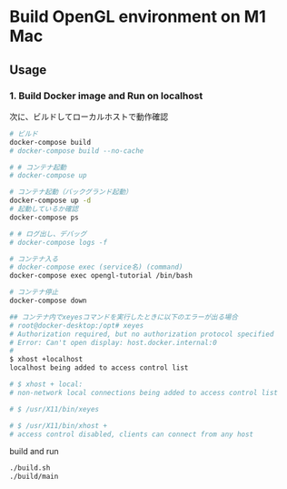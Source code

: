 # Build OpenGL environment on M1 Mac

## Usage

### 1. Build Docker image and Run on localhost

次に、ビルドしてローカルホストで動作確認

```bash
# ビルド
docker-compose build
# docker-compose build --no-cache

# # コンテナ起動
# docker-compose up

# コンテナ起動（バックグランド起動）
docker-compose up -d
# 起動しているか確認
docker-compose ps

# # ログ出し、デバッグ
# docker-compose logs -f

# コンテナ入る
# docker-compose exec (service名) (command)
docker-compose exec opengl-tutorial /bin/bash

# コンテナ停止
docker-compose down
```

```bash
## コンテナ内でxeyesコマンドを実行したときに以下のエラーが出る場合
# root@docker-desktop:/opt# xeyes
# Authorization required, but no authorization protocol specified
# Error: Can't open display: host.docker.internal:0
# 
$ xhost +localhost
localhost being added to access control list

# $ xhost + local:
# non-network local connections being added to access control list

# $ /usr/X11/bin/xeyes

# $ /usr/X11/bin/xhost +           
# access control disabled, clients can connect from any host
```

build and run
```bash
./build.sh
./build/main
```
